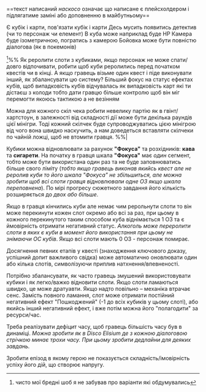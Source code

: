 ==текст написаний *наскосо* означає що написане є плейсхолдером і підлягатиме заміні або доповненню в майбутньому==

 
Є кубік і карти, пов'язати кубік і карти
Десь мусить появитись детектив (чи то персонаж чи елемент)
В куба може наприклад буде HP
Камера буде ізометричною, погратись з камерою
Бойовка може бути повністю діалогова (як в покемонів)

[^1]%% Як реролити слоти з кубиками, якщо персонаж не може спати/довго відпочивати, робити щоб куби реролились перед початком квестів чи в кінці. А якщо гравець візьме один квест і піде виконувати інший, як збалансувати цю систему? Більший фокус на статус ефектах кубів, щоб випадковість кубів відчувалась як випадковість карт які ти дістаєш з колоди тобто дати гравцю більше контролю щоб він міг перемогти якоюсь тактикою а не везінням

Можна для кожного скіл чека робити невелику партію як в гвінт/хартстоун, в залежності від складності дії може бути декілька раундів цієї мінігри. Тоді кожний скілчек буде супроводжуватись цією мінігрою від чого вона швидко наскучить, а нам доведеться вставляти скілчеки по чайній ложці, щоб не втомити гравця. %%|

[^1]: чисто мої бредні шоб я не забував про варіанти які обдумувались

Кубики можна відновлювати за рахунок **"Фокуса"** та розхідників: **кава** та **сигарети**. На початку в гравця шкала **"Фокуса"** має *один* сегмент, тобто може бути використана один раз та не буде заповнюватись більше свого ліміту (*тобто якщо гравець виконав якийсь квест але не реролив куби то його шкала "Фокуса" не збільшиться, але можна зробити щоб всі слоти гравця відновлювали одне ОЗ якщо шкала переповнена*). По мірі прогресу сюжетного завдання його кількість розширяється до *двох або більше*. 

Якщо в гравця кінчились куби але немає чим рерольнути слоти то він може перекинути кожен слот окремо або всі за раз, при цьому в кожного перекинутого таким способом куба віднімається 1 ОЗ та є ймовірність отримати негативний статус. *Алкоголь може переролити слоти в яких є куби в момент його використання при цьому не знімаючи ОС кубів*. Якщо всі слоти мають 0 ОЗ - персонаж помирає. 

Досягнення певних етапів у квесті (знаходження ключового доказу, успішний допит важливого свідка) може автоматично оновлювати один або кілька слотів, символізуючи приплив натхнення/впевненості.

Потрібно збалансувати, як часто гравець змушений використовувати кубики і як легко/важко відновити слоти. Якщо слоти ламаються швидко, це може дратуавти. Якщо надто повільно – механіка втрачає сенс. Замість повного ламання, слот може отримати постійний негативний ефект "Пошкоджений" (-1 до всіх кубиків у цьому слоті), або якийсь інший негативний ефект, і вже потім можна його "полагодити" за ресурси/час.

Треба реалізувати дефіцит часу, щоб гравець більшість часу був в динаміці. *Можна зробити як в Disco Elisium де з кожною діалоговою стрічкою минає трохи часу. При цьому зробити дедлайни для деяких завдань.*

Зробити епізод в якому герою не показується складність/імовірність успіху його дій, що створює напругу.